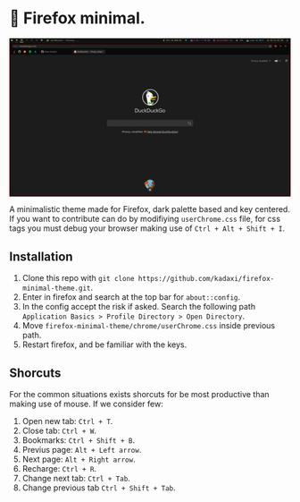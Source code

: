 # 🦊 Firefox minimal.

<img src="assets/img/banner.png" alt="banner" align="center" />

A minimalistic theme made for Firefox, dark palette based and key centered. If you want to contribute can do by modifiying `userChrome.css` file, for css tags you must debug your browser making use of `Ctrl + Alt + Shift + I`.

## Installation
1. Clone this repo with `git clone https://github.com/kadaxi/firefox-minimal-theme.git`.
2. Enter in firefox and search at the top bar for `about::config`.
3. In the config accept the risk if asked. Search the following path `Application Basics > Profile Directory > Open Directory`.
4. Move `firefox-minimal-theme/chrome/userChrome.css` inside previous path.
5. Restart firefox, and be familiar with the keys.

## Shorcuts
For the common situations exists shorcuts for be most productive than making use of mouse. If we consider few:
1. Open new tab: `Ctrl + T`.
2. Close tab: `Ctrl + W`.
3. Bookmarks: `Ctrl + Shift + B`.
4. Previus page: `Alt + Left arrow`.
5. Next page: `Alt + Right arrow`.
6. Recharge: `Ctrl + R`.
7. Change next tab: `Ctrl + Tab`.
8. Change previous tab `Ctrl + Shift + Tab`.

